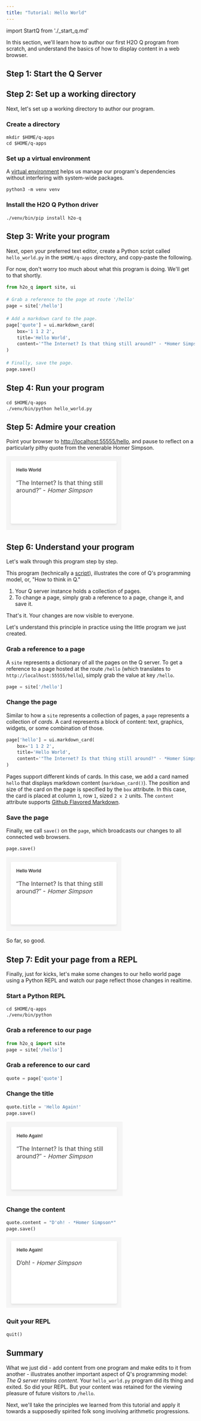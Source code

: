 ```yaml
---
title: "Tutorial: Hello World"
---
```


import StartQ from './_start_q.md'

In this section, we'll learn how to author our first H2O Q program from scratch, and understand the basics of how to display content in a web browser.

## Step 1: Start the Q Server

<StartQ/>

## Step 2: Set up a working directory

Next, let's set up a working directory to author our program. 

### Create a directory
```shell 
mkdir $HOME/q-apps
cd $HOME/q-apps
```

### Set up a virtual environment
A [virtual environment](https://docs.python.org/3/tutorial/venv.html) helps us manage our program's dependencies without interfering with system-wide packages.

```shell 
python3 -m venv venv
```

### Install the H2O Q Python driver

```shell 
./venv/bin/pip install h2o-q
```

## Step 3: Write your program

Next, open your preferred text editor, create a Python script called `hello_world.py` in the `$HOME/q-apps` directory, and copy-paste the following. 

For now, don't worry too much about what this program is doing. We'll get to that shortly.

```py title="$HOME/q-apps/hello_world.py"
from h2o_q import site, ui

# Grab a reference to the page at route '/hello'
page = site['/hello']

# Add a markdown card to the page.
page['quote'] = ui.markdown_card(
    box='1 1 2 2',
    title='Hello World',
    content='"The Internet? Is that thing still around?" - *Homer Simpson*',
)

# Finally, save the page.
page.save()
```


## Step 4: Run your program

```shell 
cd $HOME/q-apps
./venv/bin/python hello_world.py
```

## Step 5: Admire your creation

Point your browser to [http://localhost:55555/hello](http://localhost:55555/hello), and pause to reflect on a particularly pithy quote from the venerable Homer Simpson. 

![Hello World 1](./assets/tutorial-hello__1.png)

## Step 6: Understand your program

Let's walk through this program step by step.

This program (technically a [script](./scripts)), illustrates the core of Q's programming model, or, "How to think in Q."
 
1. Your Q server instance holds a collection of pages.
2. To change a page, simply grab a reference to a page, change it, and save it. 

That's it. Your changes are now visible to everyone.

Let's understand this principle in practice using the little program we just created.

### Grab a reference to a page

A `site` represents a dictionary of all the pages on the Q server. To get a reference to a page hosted at the route `/hello` (which translates to `http://localhost:55555/hello`), simply grab the value at key `/hello`. 

```py
page = site['/hello']
```

### Change the page

Similar to how a `site` represents a collection of pages, a `page` represents a collection of *cards*. A card represents a block of content: text, graphics, widgets, or some combination of those.

```py
page['hello'] = ui.markdown_card(
    box='1 1 2 2',
    title='Hello World',
    content='"The Internet? Is that thing still around?" - *Homer Simpson*',
)
```

Pages support different kinds of cards. In this case, we add a card named `hello` that displays markdown content (`markdown_card()`). The position and size of the card on the page is specified by the `box` attribute. In this case, the card is placed at column `1`, row `1`, sized `2 x 2` units. The `content` attribute supports [Github Flavored Markdown](https://guides.github.com/features/mastering-markdown/).

### Save the page

Finally, we call `save()` on the `page`, which broadcasts our changes to all connected web browsers.

```py
page.save()
```
![Hello World 1](./assets/tutorial-hello__1.png)

So far, so good.

## Step 7: Edit your page from a REPL 

Finally, just for kicks, let's make some changes to our hello world page using a Python REPL and watch our page reflect those changes in realtime.

### Start a Python REPL

```shell 
cd $HOME/q-apps
./venv/bin/python
```

### Grab a reference to our page

```py title=">>>"
from h2o_q import site
page = site['/hello']
```

### Grab a reference to our card

```py title=">>>"
quote = page['quote']
```

### Change the title
```py title=">>>"
quote.title = 'Hello Again!'
page.save()
```

![Hello World 2](./assets/tutorial-hello__2.png)

### Change the content

```py title=">>>"
quote.content = "D'oh! - *Homer Simpson*"
page.save()
```

![Hello World 3](./assets/tutorial-hello__3.png)

### Quit your REPL

```py title=">>>"
quit()
```

## Summary

What we just did - add content from one program and make edits to it from another - illustrates another important aspect of Q's programming model: *The Q server retains content*. Your `hello_world.py` program did its thing and exited. So did your REPL. But your content was retained for the viewing pleasure of future visitors to `/hello`.  

Next, we'll take the principles we learned from this tutorial and apply it towards a supposedly spirited folk song involving arithmetic progressions.